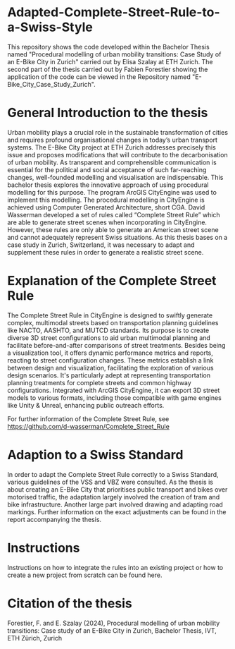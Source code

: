 # Adapted-Complete-Street-Rule-to-a-Swiss-Style
This repository shows the code developed within the Bachelor Thesis named "Procedural modelling of urban mobility transitions: Case Study of an E-Bike City in Zurich" carried out by Elisa Szalay at ETH Zurich. The second part of the thesis carried out by Fabien Forestier showing the application of the code can be viewed in the Repository named "E-Bike_City_Case_Study_Zurich".

# General Introduction to the thesis 
Urban mobility plays a crucial role in the sustainable transformation of cities and requires profound organisational changes in today’s urban transport systems. The E-Bike City project at ETH Zurich addresses precisely this issue and proposes modifications that will contribute to the decarbonisation of urban mobility. As transparent and comprehensible communication is essential for the political and social acceptance of such far-reaching changes, well-founded modelling and visualisation are indispensable. This bachelor thesis explores the innovative approach of using procedural modelling for this purpose. The program ArcGIS CityEngine was used to implement this modelling. The procedural modelling in CityEngine is achieved using Computer Generated Architecture, short CGA. David Wasserman developed a set of rules called “Complete Street Rule” which are able to generate street scenes when incorporating in CityEngine. However, these rules are only able to generate an American street scene and cannot adequately represent Swiss situations. As this thesis bases on a case study in Zurich, Switzerland, it was necessary to adapt and supplement these rules in order to generate a realistic street scene.

# Explanation of the Complete Street Rule
The Complete Street Rule in CityEngine is designed to swiftly generate complex, multimodal streets based on transportation planning guidelines like NACTO, AASHTO, and MUTCD standards. Its purpose is to create diverse 3D street configurations to aid urban multimodal planning and facilitate before-and-after comparisons of street treatments. Besides being a visualization tool, it offers dynamic performance metrics and reports, reacting to street configuration changes. These metrics establish a link between design and visualization, facilitating the exploration of various design scenarios. It's particularly adept at representing transportation planning treatments for complete streets and common highway configurations. Integrated with ArcGIS CityEngine, it can export 3D street models to various formats, including those compatible with game engines like Unity & Unreal, enhancing public outreach efforts. 

For further information of the Complete Street Rule, see https://github.com/d-wasserman/Complete_Street_Rule

# Adaption to a Swiss Standard
In order to adapt the Complete Street Rule correctly to a Swiss Standard, various guidelines of the VSS and VBZ were consulted. As the thesis is about creating an E-Bike City that prioritises public transport and bikes over motorised traffic, the adaptation largely involved the creation of tram and bike infrastructure. Another large part involved drawing and adapting road markings. Further information on the exact adjustments can be found in the report accompanying the thesis.

# Instructions
Instructions on how to integrate the rules into an existing project or how to create a new project from scratch can be found here. 

# Citation of the thesis
Forestier, F. and E. Szalay (2024), Procedural modelling of urban mobility transitions: Case study of an E-Bike City in Zurich, Bachelor Thesis, IVT, ETH Zürich, Zurich

